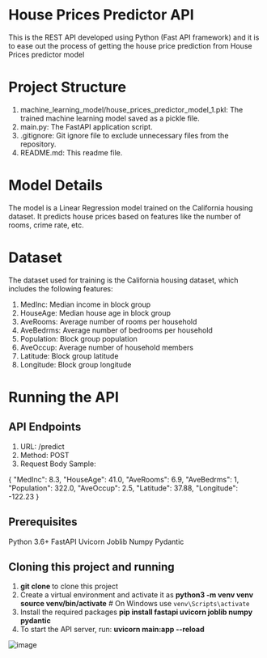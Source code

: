 # House Prices Predictor API

This is the REST API developed using Python (Fast API framework) and it is to ease out the process of getting the house price prediction from House Prices predictor model

# Project Structure

1. machine_learning_model/house_prices_predictor_model_1.pkl: The trained machine learning model saved as a pickle file.
2. main.py: The FastAPI application script.
3. .gitignore: Git ignore file to exclude unnecessary files from the repository.
4. README.md: This readme file.

# Model Details
The model is a Linear Regression model trained on the California housing dataset. It predicts house prices based on features like the number of rooms, crime rate, etc.

# Dataset
The dataset used for training is the California housing dataset, which includes the following features:

1. MedInc: Median income in block group
2. HouseAge: Median house age in block group
3. AveRooms: Average number of rooms per household
4. AveBedrms: Average number of bedrooms per household
5. Population: Block group population
6. AveOccup: Average number of household members
7. Latitude: Block group latitude
9. Longitude: Block group longitude

# Running the API

## API Endpoints

1. URL: /predict
2. Method: POST
3. Request Body Sample:

{
    "MedInc": 8.3,
    "HouseAge": 41.0,
    "AveRooms": 6.9,
    "AveBedrms": 1,
    "Population": 322.0,
    "AveOccup": 2.5,
    "Latitude": 37.88,
    "Longitude": -122.23
}

## Prerequisites

Python 3.6+
FastAPI
Uvicorn
Joblib
Numpy
Pydantic

## Cloning this project and running
1. **git clone <url>** to clone this project
2. Create a virtual environment and activate it as
 **python3 -m venv venv
source venv/bin/activate**  # On Windows use `venv\Scripts\activate`
4. Install the required packages
**pip install fastapi uvicorn joblib numpy pydantic**
5. To start the API server, run:
**uvicorn main:app --reload**

![image](https://github.com/user-attachments/assets/9dabf18d-b822-4374-bddc-9895e483046a)




